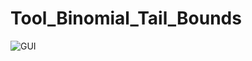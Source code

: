 # Tool_Binomial_Tail_Bounds

![GUI](https://github.com/guberger/Tool_Binomial_Tail/blob/main/comparison_bounds.png)